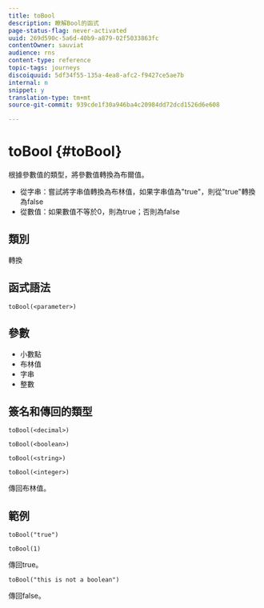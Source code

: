 ```yaml
---
title: toBool
description: 瞭解Bool的函式
page-status-flag: never-activated
uuid: 269d590c-5a6d-40b9-a879-02f5033863fc
contentOwner: sauviat
audience: rns
content-type: reference
topic-tags: journeys
discoiquuid: 5df34f55-135a-4ea8-afc2-f9427ce5ae7b
internal: n
snippet: y
translation-type: tm+mt
source-git-commit: 939cde1f30a946ba4c20984dd72dcd1526d6e608

---
```



# toBool {#toBool}

根據參數值的類型，將參數值轉換為布爾值。

* 從字串：嘗試將字串值轉換為布林值，如果字串值為&quot;true&quot;，則從&quot;true&quot;轉換為false
* 從數值：如果數值不等於0，則為true；否則為false

## 類別

轉換

## 函式語法

`toBool(<parameter>)`

## 參數

* 小數點
* 布林值
* 字串
* 整數

## 簽名和傳回的類型

`toBool(<decimal>)`

`toBool(<boolean>)`

`toBool(<string>)`

`toBool(<integer>)`

傳回布林值。

## 範例

`toBool("true")`

`toBool(1)`

傳回true。

`toBool("this is not a boolean")`

傳回false。
